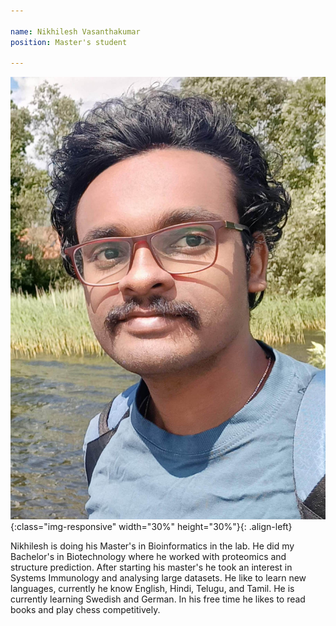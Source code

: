 ```yaml
---

name: Nikhilesh Vasanthakumar
position: Master's student

---
```


![image-left](../assets/images/Nikhilesh.jpg){:class="img-responsive" width="30%" height="30%"}{: .align-left}

<p>Nikhilesh is doing his Master's in Bioinformatics in the lab. He did my Bachelor's in Biotechnology where he worked with proteomics and structure prediction. After starting his master's he took an interest in Systems Immunology and analysing large datasets. He like to learn new languages, currently he know English, Hindi, Telugu, and Tamil. He is currently learning Swedish and German. In his free time he likes to read books and play chess competitively.</p>
